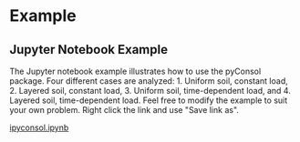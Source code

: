 # Example
## Jupyter Notebook Example

The Jupyter notebook example illustrates how to use the pyConsol package. Four different cases are analyzed: 1. Uniform soil, constant load, 2. Layered soil, constant load, 3. Uniform soil, time-dependent load, and 4. Layered soil, time-dependent load. Feel free to modify the example to suit your own problem. Right click the link and use "Save link as".

[ipyconsol.ipynb](https://github.com/sjbrandenberg/ipyconsol/raw/master/examples/ipyconsol.ipynb)
